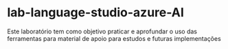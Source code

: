 # lab-language-studio-azure-AI
Este laboratório tem como objetivo praticar e aprofundar o uso das ferramentas para material de apoio para estudos e futuras implementações
